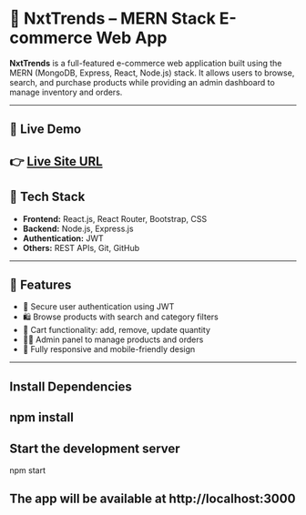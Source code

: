 # 🛒 NxtTrends – MERN Stack E-commerce Web App

**NxtTrends** is a full-featured e-commerce web application built using the MERN (MongoDB, Express, React, Node.js) stack. It allows users to browse, search, and purchase products while providing an admin dashboard to manage inventory and orders.

---

## 🚀 Live Demo

👉 [Live Site URL](https://sruthinxttrends.ccbp.tech/)  
---

## 🧰 Tech Stack

- **Frontend:** React.js, React Router, Bootstrap, CSS
- **Backend:** Node.js, Express.js
- **Authentication:** JWT
- **Others:** REST APIs, Git, GitHub

---

## 🔑 Features

- 🔐 Secure user authentication using JWT
- 🛍️ Browse products with search and category filters
- 🛒 Cart functionality: add, remove, update quantity
- 👩‍💼 Admin panel to manage products and orders
- 📱 Fully responsive and mobile-friendly design

---

## Install Dependencies

 npm install
 ---

## Start the development server

  npm start

  The app will be available at http://localhost:3000
---

